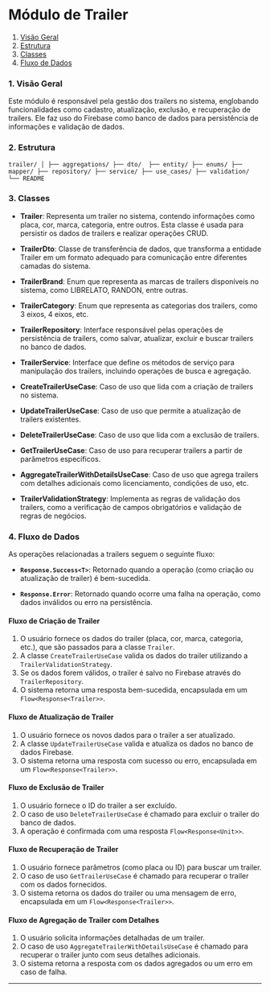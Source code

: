 # Módulo de Trailer

1. [Visão Geral](#1-visão-geral)
2. [Estrutura](#2-estrutura)
3. [Classes](#3-classes)
4. [Fluxo de Dados](#4-fluxo-de-dados)

### 1. **Visão Geral**

Este módulo é responsável pela gestão dos trailers no sistema, englobando funcionalidades como
cadastro, atualização, exclusão, e recuperação de trailers. Ele faz uso do Firebase como banco de
dados para persistência de informações e validação de dados.

### 2. **Estrutura**

`trailer/
 │
 ├── aggregations/
 ├── dto/ 
 ├── entity/
 ├── enums/
 ├── mapper/
 ├── repository/
 ├── service/
 ├── use_cases/
 ├── validation/
 └── README`

### 3. **Classes**

- **Trailer**: Representa um trailer no sistema, contendo informações como placa, cor, marca,
  categoria, entre outros. Esta classe é usada para persistir os dados de trailers e realizar
  operações CRUD.

- **TrailerDto**: Classe de transferência de dados, que transforma a entidade Trailer em um formato
  adequado para comunicação entre diferentes camadas do sistema.

- **TrailerBrand**: Enum que representa as marcas de trailers disponíveis no sistema, como
  LIBRELATO, RANDON, entre outras.

- **TrailerCategory**: Enum que representa as categorias dos trailers, como 3 eixos, 4 eixos, etc.

- **TrailerRepository**: Interface responsável pelas operações de persistência de trailers, como
  salvar, atualizar, excluir e buscar trailers no banco de dados.

- **TrailerService**: Interface que define os métodos de serviço para manipulação dos trailers,
  incluindo operações de busca e agregação.

- **CreateTrailerUseCase**: Caso de uso que lida com a criação de trailers no sistema.

- **UpdateTrailerUseCase**: Caso de uso que permite a atualização de trailers existentes.

- **DeleteTrailerUseCase**: Caso de uso que lida com a exclusão de trailers.

- **GetTrailerUseCase**: Caso de uso para recuperar trailers a partir de parâmetros específicos.

- **AggregateTrailerWithDetailsUseCase**: Caso de uso que agrega trailers com detalhes adicionais
  como licenciamento, condições de uso, etc.

- **TrailerValidationStrategy**: Implementa as regras de validação dos trailers, como a verificação
  de campos obrigatórios e validação de regras de negócios.

### 4. **Fluxo de Dados**

As operações relacionadas a trailers seguem o seguinte fluxo:

- **`Response.Success<T>`**: Retornado quando a operação (como criação ou atualização de trailer) é
  bem-sucedida.

- **`Response.Error`**: Retornado quando ocorre uma falha na operação, como dados inválidos ou erro
  na persistência.

#### Fluxo de Criação de Trailer

1. O usuário fornece os dados do trailer (placa, cor, marca, categoria, etc.), que são passados para
   a classe `Trailer`.
2. A classe `CreateTrailerUseCase` valida os dados do trailer utilizando a
   `TrailerValidationStrategy`.
3. Se os dados forem válidos, o trailer é salvo no Firebase através do `TrailerRepository`.
4. O sistema retorna uma resposta bem-sucedida, encapsulada em um `Flow<Response<Trailer>>`.

#### Fluxo de Atualização de Trailer

1. O usuário fornece os novos dados para o trailer a ser atualizado.
2. A classe `UpdateTrailerUseCase` valida e atualiza os dados no banco de dados Firebase.
3. O sistema retorna uma resposta com sucesso ou erro, encapsulada em um `Flow<Response<Trailer>>`.

#### Fluxo de Exclusão de Trailer

1. O usuário fornece o ID do trailer a ser excluído.
2. O caso de uso `DeleteTrailerUseCase` é chamado para excluir o trailer do banco de dados.
3. A operação é confirmada com uma resposta `Flow<Response<Unit>>`.

#### Fluxo de Recuperação de Trailer

1. O usuário fornece parâmetros (como placa ou ID) para buscar um trailer.
2. O caso de uso `GetTrailerUseCase` é chamado para recuperar o trailer com os dados fornecidos.
3. O sistema retorna os dados do trailer ou uma mensagem de erro, encapsulada em um
   `Flow<Response<Trailer>>`.

#### Fluxo de Agregação de Trailer com Detalhes

1. O usuário solicita informações detalhadas de um trailer.
2. O caso de uso `AggregateTrailerWithDetailsUseCase` é chamado para recuperar o trailer junto com
   seus detalhes adicionais.
3. O sistema retorna a resposta com os dados agregados ou um erro em caso de falha.

---